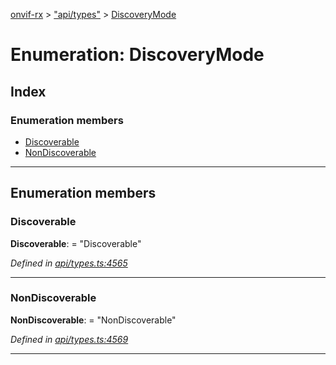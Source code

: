 [onvif-rx](../README.md) > ["api/types"](../modules/_api_types_.md) > [DiscoveryMode](../enums/_api_types_.discoverymode.md)

# Enumeration: DiscoveryMode

## Index

### Enumeration members

* [Discoverable](_api_types_.discoverymode.md#discoverable)
* [NonDiscoverable](_api_types_.discoverymode.md#nondiscoverable)

---

## Enumeration members

<a id="discoverable"></a>

###  Discoverable

**Discoverable**:  = "Discoverable"

*Defined in [api/types.ts:4565](https://github.com/patrickmichalina/onvif-rx/blob/1596479/src/api/types.ts#L4565)*

___
<a id="nondiscoverable"></a>

###  NonDiscoverable

**NonDiscoverable**:  = "NonDiscoverable"

*Defined in [api/types.ts:4569](https://github.com/patrickmichalina/onvif-rx/blob/1596479/src/api/types.ts#L4569)*

___

